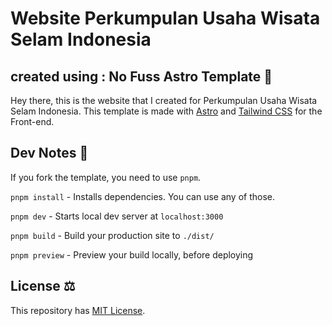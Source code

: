# Website Perkumpulan Usaha Wisata Selam Indonesia

## created using : No Fuss Astro Template 🚀


Hey there, this is the website that I created for Perkumpulan Usaha Wisata Selam Indonesia.
This template is made with [Astro](https://astro.build) and [Tailwind CSS](https://tailwindcss.com) for the Front-end.

## Dev Notes 📝

If you fork the template, you need to use `pnpm`.

`pnpm install` - Installs dependencies. You can use any of those.

`pnpm dev` - Starts local dev server at `localhost:3000`

`pnpm build` - Build your production site to `./dist/`

`pnpm preview` - Preview your build locally, before deploying

## License ⚖️

This repository has [MIT License](https://github.com/lancerossdev/nofuss/blob/main/license).

